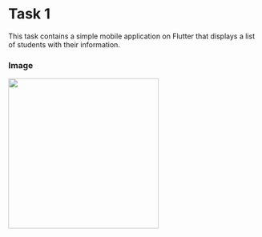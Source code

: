 <h1>Task 1</h1>
<p>This task contains a simple mobile application on Flutter that displays a list of students with their information.</p>
<h3>Image</h3>
<div style="display: flex;">
 <img src="https://github.com/anastasiiavelma/week1-task1-EmpatSchool/assets/103375322/aa657439-9e2b-4f30-8138-43948b8c08b0 style="height: 300px width="300px" ;"/>
</div>

